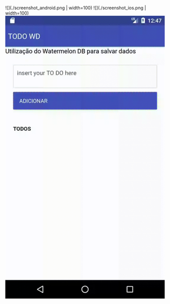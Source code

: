 ![](./screenshot_android.png | width=100)
![](./screenshot_ios.png | width=100)
![](./example.gif )

